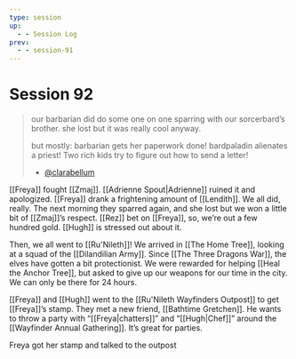 ```yaml
---
type: session
up:
  - - Session Log
prev:
  - - session-91
---
```


# Session 92

> our barbarian did do some one on one sparring with our sorcerbard’s brother. she lost but it was really cool anyway.
> 
> but mostly: barbarian gets her paperwork done! bardpaladin alienates a priest! Two rich kids try to figure out how to send a letter!
> - [@clarabellum](https://x.com/clarabellum/status/1734231359508373774?s=46&t=c51ogdLyG_rN-2t2lX68Qw) 

[[Freya]] fought [[Zmaj]]. [[Adrienne Spout|Adrienne]] ruined it and apologized. [[Freya]] drank a frightening amount of [[Lendith]]. We all did, really. The next morning they sparred again, and she lost but we won a little bit of [[Zmaj]]’s respect. [[Rez]] bet on [[Freya]], so, we’re out a few hundred gold. [[Hugh]] is stressed out about it. 

Then, we all went to [[Ru'Nileth]]! We arrived in  [[The Home Tree]], looking at a squad of the [[Dilandilian Army]]. Since [[The Three Dragons War]], the elves have gotten a bit protectionist. We were rewarded for helping [[Heal the Anchor Tree]], but asked to give up our weapons for our time in the city. We can only be there for 24 hours. 

[[Freya]] and [[Hugh]] went to the [[Ru'Nileth Wayfinders Outpost]] to get [[Freya]]’s stamp. They met a new friend, [[Bathtime Gretchen]]. He wants to throw a party with “[[Freya|chatters]]” and “[[Hugh|Chef]]” around the [[Wayfinder Annual Gathering]]. It’s great for parties. 

Freya got her stamp and talked to the outpost 